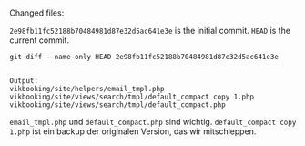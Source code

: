 # 

Changed files:

`2e98fb11fc52188b70484981d87e32d5ac641e3e` is the initial commit.
`HEAD` is the current commit.

```
git diff --name-only HEAD 2e98fb11fc52188b70484981d87e32d5ac641e3e


Output:
vikbooking/site/helpers/email_tmpl.php
vikbooking/site/views/search/tmpl/default_compact copy 1.php
vikbooking/site/views/search/tmpl/default_compact.php
```

`email_tmpl.php` und `default_compact.php` sind wichtig.
`default_compact copy 1.php` ist ein backup der originalen Version, das wir mitschleppen.